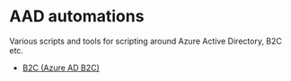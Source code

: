 # AAD automations

Various scripts and tools for scripting around Azure Active Directory, B2C etc.

* [B2C (Azure AD B2C)](/b2c)
